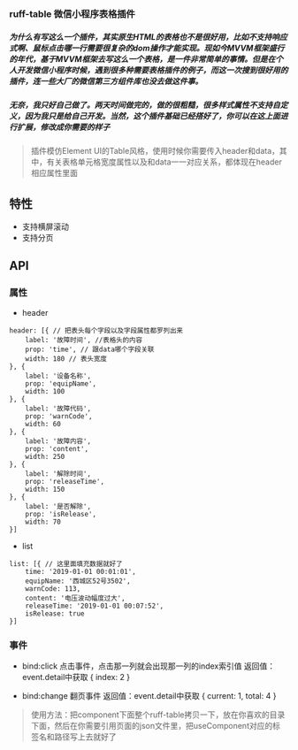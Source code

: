 ### ruff-table 微信小程序表格插件

##### 为什么有写这么一个插件，其实原生HTML的表格也不是很好用，比如不支持响应式啊、鼠标点击哪一行需要很复杂的dom操作才能实现。现如今MVVM框架盛行的年代，基于MVVM框架去写这么一个表格，是一件非常简单的事情。但是在个人开发微信小程序时候，遇到很多种需要表格插件的例子，而这一次搜到很好用的插件，连一些大厂的微信第三方组件库也没去做这件事。

##### 无奈，我只好自己做了。两天时间做完的，做的很粗糙，很多样式属性不支持自定义，因为我只是给自己开发。当然，这个插件基础已经搭好了，你可以在这上面进行扩展，修改成你需要的样子

> 插件模仿Element UI的Table风格，使用时候你需要传入header和data，其中，有关表格单元格宽度属性以及和data一一对应关系，都体现在header相应属性里面

## 特性
- 支持横屏滚动
- 支持分页

## API

### 属性

- header
```
header: [{ // 把表头每个字段以及字段属性都罗列出来
    label: '故障时间', //表格头的内容
    prop: 'time', // 跟data哪个字段关联
    width: 180 // 表头宽度
}, {
    label: '设备名称',
    prop: 'equipName',
    width: 100
}, {
    label: '故障代码',
    prop: 'warnCode',
    width: 60
}, {
    label: '故障内容',
    prop: 'content',
    width: 250
}, {
    label: '解除时间',
    prop: 'releaseTime',
    width: 150
}, {
    label: '是否解除',
    prop: 'isRelease',
    width: 70
}]
```

- list
```
list: [{ // 这里面填充数据就好了
    time: '2019-01-01 00:01:01',
    equipName: '西城区52号3502',
    warnCode: 113,
    content: '电压波动幅度过大',
    releaseTime: '2019-01-01 00:07:52',
    isRelease: true
}]
```

### 事件
- bind:click 点击事件，点击那一列就会出现那一列的index索引值
返回值：event.detail中获取 { index: 2 }

- bind:change 翻页事件
返回值：event.detail中获取 { current: 1, total: 4 }

> 使用方法：把component下面整个ruff-table拷贝一下，放在你喜欢的目录下面，然后在你需要引用页面的json文件里，把useComponent对应的标签名和路径写上去就好了